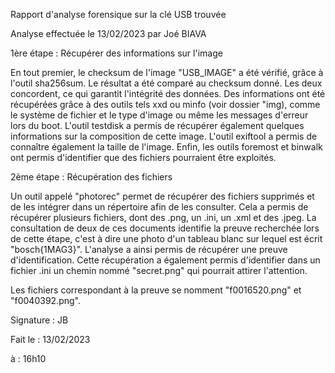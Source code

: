 Rapport d'analyse forensique sur la clé USB trouvée

Analyse effectuée le 13/02/2023 par Joé BIAVA

1ère étape : Récupérer des informations sur l'image

En tout premier, le checksum de l'image "USB_IMAGE" a été vérifié, grâce à l'outil sha256sum. Le résultat a été comparé au checksum donné. Les deux concordent, ce qui garantit l'intégrité des données. 
Des informations ont été récupérées  grâce à des outils tels xxd ou minfo (voir dossier "img), comme le système de fichier et le type d'image ou même les messages d'erreur lors du boot.
L'outil testdisk a permis de récupérer également quelques informations sur la composition de cette image.
L'outil exiftool a permis de connaître également la taille de l'image.
Enfin, les outils foremost et binwalk ont permis d'identifier que des fichiers pourraient être exploités.

2ème étape : Récupération des fichiers

Un outil appelé "photorec" permet de récupérer des fichiers supprimés et de les intégrer dans un répertoire afin de les consulter. Cela a permis de récupérer plusieurs fichiers, dont des .png, un .ini, un .xml et des .jpeg.
La consultation de deux de ces documents identifie la preuve recherchée lors de cette étape, c'est à dire une photo d'un tableau blanc sur lequel est écrit "bosch{1MAG3}". L'analyse a ainsi permis de récupérer une preuve d'identification.
Cette récupération a également permis d'identifier dans un fichier .ini un chemin nommé "secret.png" qui pourrait attirer l'attention.

Les fichiers correspondant à la preuve se nomment "f0016520.png" et "f0040392.png".

Signature :
JB

Fait le :
13/02/2023

à :
16h10
